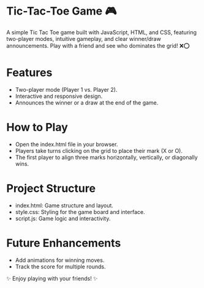 # Tic-Tac-Toe Game 🎮

A simple Tic Tac Toe game built with JavaScript, HTML, and CSS, featuring two-player modes, intuitive gameplay, and clear winner/draw announcements. Play with a friend and see who dominates the grid! ❌⭕

# Features
- Two-player mode (Player 1 vs. Player 2).
- Interactive and responsive design.
- Announces the winner or a draw at the end of the game.

# How to Play
- Open the index.html file in your browser.
- Players take turns clicking on the grid to place their mark (X or O).
- The first player to align three marks horizontally, vertically, or diagonally wins.

# Project Structure
- index.html: Game structure and layout.
- style.css: Styling for the game board and interface.
- script.js: Game logic and interactivity.

# Future Enhancements
- Add animations for winning moves.
- Track the score for multiple rounds.

✨ Enjoy playing with your friends! ✨
